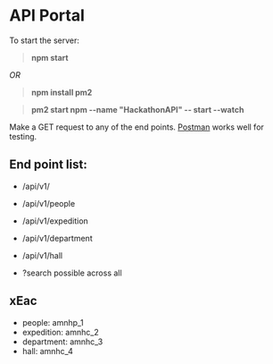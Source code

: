 # API Portal

To start the server: 

> **npm start**

*OR*

> **npm install pm2**

> **pm2 start npm --name "HackathonAPI" -- start --watch**

Make a GET request to any of the end points.
[Postman](https://www.getpostman.com/) works well for testing.

## End point list:
- /api/v1/

- /api/v1/people
- /api/v1/expedition
- /api/v1/department
- /api/v1/hall

- ?search possible across all

## xEac

- people: amnhp_1
- expedition: amnhc_2
- department: amnhc_3
- hall: amnhc_4
